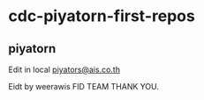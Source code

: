 # cdc-piyatorn-first-repos

## piyatorn

Edit in local
piyators@ais.co.th

Eidt by weerawis
FID TEAM
THANK YOU.